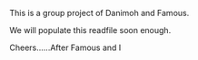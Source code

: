 This is a group project of Danimoh and Famous.

We will populate this readfile soon enough.

Cheers......After Famous and I
